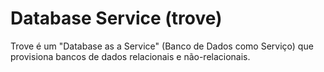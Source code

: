 # Database Service (trove)

Trove é um "Database as a Service" (Banco de Dados como Serviço) que provisiona bancos de dados relacionais e não-relacionais.
